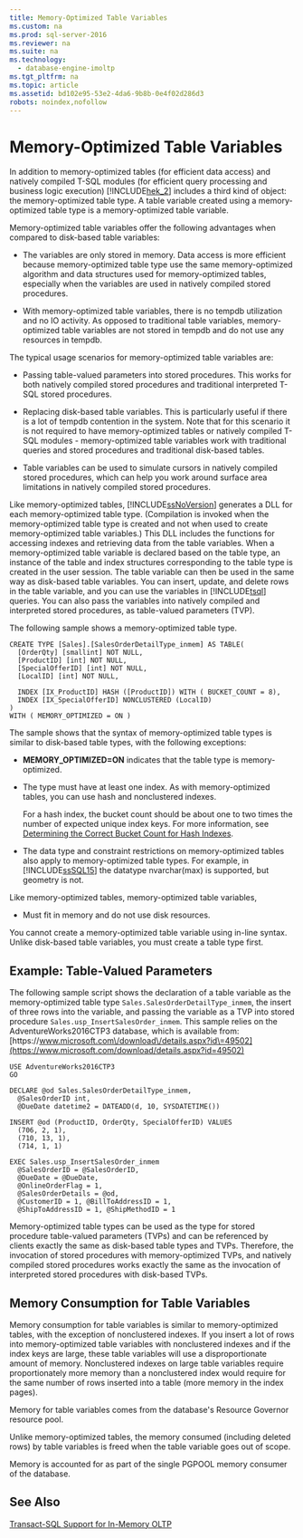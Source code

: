 ```yaml
---
title: Memory-Optimized Table Variables
ms.custom: na
ms.prod: sql-server-2016
ms.reviewer: na
ms.suite: na
ms.technology: 
  - database-engine-imoltp
ms.tgt_pltfrm: na
ms.topic: article
ms.assetid: bd102e95-53e2-4da6-9b8b-0e4f02d286d3
robots: noindex,nofollow
---
```

# Memory-Optimized Table Variables
  In addition to memory\-optimized tables \(for efficient data access\) and natively compiled T\-SQL modules \(for efficient query processing and business logic execution\) [!INCLUDE[hek_2](../../Token/Other/hek_2_md.md)] includes a third kind of object: the memory\-optimized table type. A table variable created using a memory\-optimized table type is a memory\-optimized table variable.  
  
 Memory\-optimized table variables offer the following advantages when compared to disk\-based table variables:  
  
-   The variables are only stored in memory. Data access is more efficient because memory\-optimized table type use the same memory\-optimized algorithm and data structures used for memory\-optimized tables, especially when the variables are used in natively compiled stored procedures.  
  
-   With memory\-optimized table variables, there is no tempdb utilization and no IO activity. As opposed to traditional table variables, memory\-optimized table variables are not stored in tempdb and do not use any resources in tempdb.  
  
 The typical usage scenarios for memory\-optimized table variables are:  
  
-   Passing table\-valued parameters into stored procedures. This works for both natively compiled stored procedures and traditional interpreted T\-SQL stored procedures.  
  
-   Replacing disk\-based table variables. This is particularly useful if there is a lot of tempdb contention in the system. Note that for this scenario it is not required to have memory\-optimized tables or natively compiled T\-SQL modules \- memory\-optimized table variables work with traditional queries and stored procedures and traditional disk\-based tables.  
  
-   Table variables can be used to simulate cursors in natively compiled stored procedures, which can help you work around surface area limitations in natively compiled stored procedures.  
  
 Like memory\-optimized tables, [!INCLUDE[ssNoVersion](../../Token/Other/ssNoVersion_md.md)] generates a DLL for each memory\-optimized table type. \(Compilation is invoked when the memory\-optimized table type is created and not when used to create memory\-optimized table variables.\) This DLL includes the functions for accessing indexes and retrieving data from the table variables. When a memory\-optimized table variable is declared based on the table type, an instance of the table and index structures corresponding to the table type is created in the user session. The table variable can then be used in the same way as disk\-based table variables. You can insert, update, and delete rows in the table variable, and you can use the variables in [!INCLUDE[tsql](../../Token/Other/tsql_md.md)] queries. You can also pass the variables into natively compiled and interpreted stored procedures, as table\-valued parameters \(TVP\).  
  
 The following sample shows a memory\-optimized table type.  
  
```tsql  
CREATE TYPE [Sales].[SalesOrderDetailType_inmem] AS TABLE(  
  [OrderQty] [smallint] NOT NULL,  
  [ProductID] [int] NOT NULL,  
  [SpecialOfferID] [int] NOT NULL,  
  [LocalID] [int] NOT NULL,  
  
  INDEX [IX_ProductID] HASH ([ProductID]) WITH ( BUCKET_COUNT = 8),  
  INDEX [IX_SpecialOfferID] NONCLUSTERED (LocalID)  
)  
WITH ( MEMORY_OPTIMIZED = ON )  
```  
  
 The sample shows that the syntax of memory\-optimized table types is similar to disk\-based table types, with the following exceptions:  
  
-   **MEMORY\_OPTIMIZED\=ON** indicates that the table type is memory\-optimized.  
  
-   The type must have at least one index. As with memory\-optimized tables, you can use hash and nonclustered indexes.  
  
     For a hash index, the bucket count should be about one to two times the number of expected unique index keys. For more information, see [Determining the Correct Bucket Count for Hash Indexes](../../Topics/TopicNameNotContainA/Determining-the-Correct-Bucket-Count-for-Hash-Indexes.md).  
  
-   The data type and constraint restrictions on memory\-optimized tables also apply to memory\-optimized table types. For example, in [!INCLUDE[ssSQL15](../../Token/Other/ssSQL15_md.md)] the datatype nvarchar\(max\) is supported, but geometry is not.  
  
 Like memory\-optimized tables, memory\-optimized table variables,  
  
-   Must fit in memory and do not use disk resources.  
  
 You cannot create a memory\-optimized table variable using in\-line syntax. Unlike disk\-based table variables, you must create a table type first.  
  
## Example: Table\-Valued Parameters  
 The following sample script shows the declaration of a table variable as the memory\-optimized table type `Sales.SalesOrderDetailType_inmem`, the insert of three rows into the variable, and passing the variable as a TVP into stored procedure `Sales.usp_InsertSalesOrder_inmem`. This sample relies on the AdventureWorks2016CTP3 database, which is available from: [https:\/\/www.microsoft.com\/download\/details.aspx?id\=49502](https://www.microsoft.com/download/details.aspx?id=49502)  
  
```tsql  
USE AdventureWorks2016CTP3  
GO  
  
DECLARE @od Sales.SalesOrderDetailType_inmem,  
  @SalesOrderID int,  
  @DueDate datetime2 = DATEADD(d, 10, SYSDATETIME())  
  
INSERT @od (ProductID, OrderQty, SpecialOfferID) VALUES  
  (706, 2, 1),  
  (710, 13, 1),  
  (714, 1, 1)  
  
EXEC Sales.usp_InsertSalesOrder_inmem  
  @SalesOrderID = @SalesOrderID,  
  @DueDate = @DueDate,  
  @OnlineOrderFlag = 1,  
  @SalesOrderDetails = @od,  
  @CustomerID = 1, @BillToAddressID = 1,  
  @ShipToAddressID = 1, @ShipMethodID = 1  
```  
  
 Memory\-optimized table types can be used as the type for stored procedure table\-valued parameters \(TVPs\) and can be referenced by clients exactly the same as disk\-based table types and TVPs. Therefore, the invocation of stored procedures with memory\-optimized TVPs, and natively compiled stored procedures works exactly the same as the invocation of interpreted stored procedures with disk\-based TVPs.  
  
## Memory Consumption for Table Variables  
 Memory consumption for table variables is similar to memory\-optimized tables, with the exception of nonclustered indexes. If you insert a lot of rows into memory\-optimized table variables with nonclustered indexes and if the index keys are large, these table variables will use a disproportionate amount of memory. Nonclustered indexes on large table variables require proportionately more memory than a nonclustered index would require for the same number of rows inserted into a table \(more memory in the index pages\).  
  
 Memory for table variables comes from the database's Resource Governor resource pool.  
  
 Unlike memory\-optimized tables, the memory consumed \(including deleted rows\) by table variables is freed when the table variable goes out of scope.  
  
 Memory is accounted for as part of the single PGPOOL memory consumer of the database.  
  
## See Also  
 [Transact-SQL Support for In-Memory OLTP](../../Topics/TopicNameNotContainA/Transact-SQL-Support-for-In-Memory-OLTP.md)  
  
  